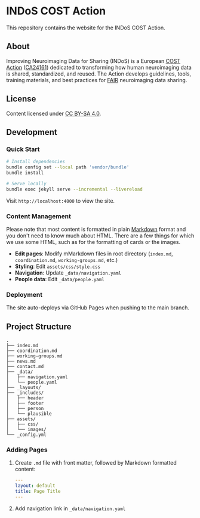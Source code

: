 # INDoS COST Action

This repository contains the website for the INDoS COST Action.

## About

Improving Neuroimaging Data for Sharing (INDoS) is a European [COST Action](https://www.cost.eu) ([CA24161](https://www.cost.eu/actions/CA24148/)) dedicated to transforming how human neuroimaging data is shared, standardized, and reused. The Action develops guidelines, tools, training materials, and best practices for [FAIR](https://www.go-fair.org/fair-principles/) neuroimaging data sharing.

## License

Content licensed under [CC BY-SA 4.0](https://creativecommons.org/licenses/by-sa/4.0/deed.en).

## Development

### Quick Start

```bash
# Install dependencies
bundle config set --local path 'vendor/bundle'
bundle install

# Serve locally
bundle exec jekyll serve --incremental --livereload
```

Visit `http://localhost:4000` to view the site.

### Content Management

Please note that most content is formatted in plain [Markdown](https://www.markdownguide.org/getting-started/) format and you don't need to know much about HTML. There are a few things for which we use some HTML, such as for the formatting of cards or the images.

- **Edit pages**: Modify mMarkdown files in root directory (`index.md`, `coordination.md`, `working-groups.md`, etc.)
- **Styling**: Edit `assets/css/style.css`
- **Navigation**: Update `_data/navigation.yaml`
- **People data**: Edit `_data/people.yaml`

### Deployment

The site auto-deploys via GitHub Pages when pushing to the main branch.

## Project Structure

```console
.
├── index.md
├── coordination.md
├── working-groups.md
├── news.md
├── contact.md
├── _data/
│   ├── navigation.yaml
│   └── people.yaml
├── _layouts/
├── _includes/
│   ├── header
│   ├── footer
│   ├── person
│   └── plausible
├── assets/
│   ├── css/
│   └── images/
└── _config.yml
```

### Adding Pages

1. Create `.md` file with front matter, followed by Markdown formatted content:

   ```yaml
   ---
   layout: default
   title: Page Title
   ---
   ```

2. Add navigation link in `_data/navigation.yaml`
